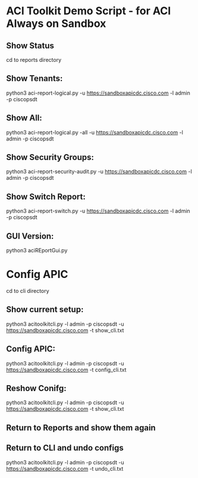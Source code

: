 # ACI Toolkit Demo Script - for ACI Always on Sandbox 

## Show Status
cd to reports directory

## Show Tenants:
python3 aci-report-logical.py -u https://sandboxapicdc.cisco.com -l admin -p ciscopsdt

## Show All:
python3 aci-report-logical.py -all -u https://sandboxapicdc.cisco.com -l admin -p ciscopsdt

## Show Security Groups:
python3 aci-report-security-audit.py -u https://sandboxapicdc.cisco.com -l admin -p ciscopsdt

## Show Switch Report:
python3 aci-report-switch.py -u https://sandboxapicdc.cisco.com -l admin -p ciscopsdt

## GUI Version:
python3 aciREportGui.py


# Config APIC
cd to cli directory

## Show current setup:
python3 acitoolkitcli.py -l admin -p ciscopsdt -u https://sandboxapicdc.cisco.com -t show_cli.txt

## Config APIC:
python3 acitoolkitcli.py -l admin -p ciscopsdt -u https://sandboxapicdc.cisco.com -t config_cli.txt

## Reshow Conifg:
python3 acitoolkitcli.py -l admin -p ciscopsdt -u https://sandboxapicdc.cisco.com -t show_cli.txt

## Return to Reports and show them again

## Return to CLI and undo configs
python3 acitoolkitcli.py -l admin -p ciscopsdt -u https://sandboxapicdc.cisco.com -t undo_cli.txt

